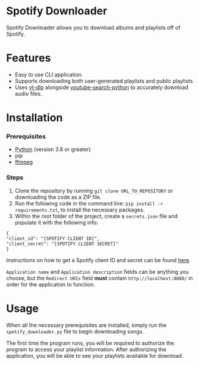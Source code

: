 # Spotify Downloader

Spotify Downloader allows you to download albums and playlists off of Spotify.

# Features

- Easy to use CLI application.
- Supports downloading both user-generated playlists and public playlists
- Uses [yt-dlp](https://github.com/yt-dlp/yt-dlp)
  alongside [youtube-search-python](https://github.com/alexmercerind/youtube-search-python) to accurately download audio
  files.

# Installation

### Prerequisites

- [Python](https://www.python.org/downloads/) (version 3.8 or greater)
- pip
- [ffmpeg](https://ffmpeg.org/)

### Steps

1. Clone the repository by running ```git clone URL_TO_REPOSITORY``` or downloading the code as a ZIP file.
2. Run the following code in the command line: `pip install -r requirements.txt`, to install the necessary packages.
3. Within the root folder of the project, create a `secrets.json` file and populate it with the following info:

```
{
"client_id": "[SPOTIFY CLIENT ID]",
"client_secret": "[SPOTIFY CLIENT SECRET]"
}
```

Instructions on how to get a Spotify client ID and secret can be
found [here](https://developer.spotify.com/documentation/general/guides/authorization/app-settings/).

`Application name` and `Application description` fields can be anything you choose, but the `Redirect URIs` field
**must** contain `http://localhost:8080/` in order for the application to function.

# Usage

When all the necessary prerequisites are installed, simply run the `spotify_downloader.py` file to begin downloading
songs.

The first time the program runs, you will be required to authorize the program to access your playlist information.
After authorizing the application, you will be able to see your playlists available for download. 

